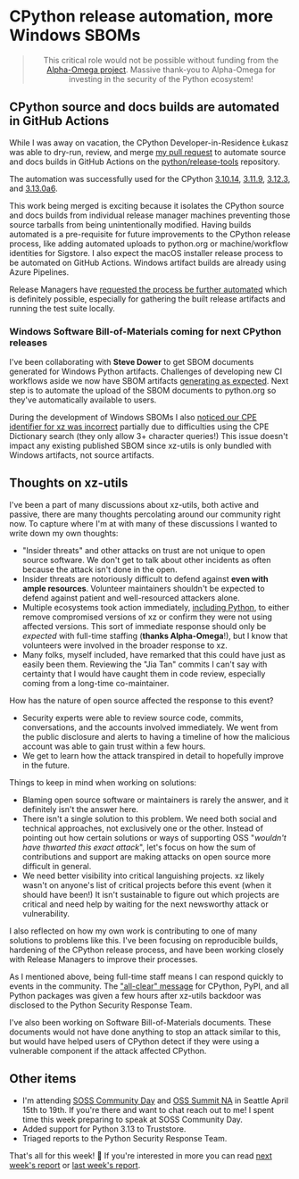 # CPython release automation, more Windows SBOMs 

<blockquote>
  <center>This critical role would not be possible without funding from the <a href="https://alpha-omega.dev">Alpha-Omega project</a>. Massive thank-you to Alpha-Omega for investing in the security of the Python ecosystem!</center>
</blockquote>

## CPython source and docs builds are automated in GitHub Actions

While I was away on vacation, the CPython Developer-in-Residence Łukasz was able to dry-run, review, and merge
[my pull request](https://github.com/python/release-tools/pull/71)
to automate source and docs builds in GitHub Actions on
the [python/release-tools](https://github.com/python/release-tools) repository.

The automation was successfully used for the CPython [3.10.14](https://github.com/python/release-tools/actions/runs/8519755747), [3.11.9](https://github.com/python/release-tools/actions/runs/8350750234), [3.12.3](https://github.com/python/release-tools/actions/runs/8612609594), and [3.13.0a6](https://github.com/python/release-tools/actions/runs/8613852167).

This work being merged is exciting because it isolates the CPython
source and docs builds from individual release manager machines preventing those source
tarballs from being unintentionally modified. Having builds automated is a pre-requisite for
future improvements to the CPython release process, like adding automated uploads to python.org
or machine/workflow identities for Sigstore. I also expect the macOS
installer release process to be automated on GitHub Actions. Windows artifact builds are already using Azure Pipelines.

Release Managers have [requested the process be further automated](https://github.com/python/release-tools/issues/108)
which is definitely possible, especially for gathering the built release artifacts
and running the test suite locally.

### Windows Software Bill-of-Materials coming for next CPython releases

I've been collaborating with **Steve Dower** to get SBOM documents generated
for Windows Python artifacts. Challenges of developing new CI workflows aside
we now have SBOM artifacts [generating as expected](https://github.com/python/release-tools/pull/100#issuecomment-2046130399).
Next step is to automate the upload of the SBOM documents to python.org so they've
automatically available to users.

During the development of Windows SBOMs I also [noticed our CPE identifier for xz
was incorrect](https://github.com/python/cpython/pull/117656) partially due to difficulties
using the CPE Dictionary search (they only allow 3+ character queries!) This issue doesn't
impact any existing published SBOM since xz-utils is only bundled with Windows artifacts, not source artifacts.

## Thoughts on xz-utils

I've been a part of many discussions about xz-utils, both active and passive,
there are many thoughts percolating around our community right now. To capture
where I'm at with many of these discussions I wanted to write down my own thoughts:

* "Insider threats" and other attacks on trust are not unique to open source software.
  We don't get to talk about other incidents as often because the attack isn't done in the open.
* Insider threats are notoriously difficult to defend against **even with ample resources**.
  Volunteer maintainers shouldn't be expected to defend against patient and well-resourced attackers alone.
* Multiple ecosystems took action immediately, [including Python](https://discuss.python.org/t/cpython-pypi-and-many-python-packages-are-not-affected-by-the-backdoor-of-xz/49873),
  to either remove compromised versions of xz or confirm they were not using affected versions.
  This sort of immediate response should only be *expected* with full-time staffing (**thanks Alpha-Omega**!), but I know that volunteers were involved in the broader response to xz.
* Many folks, myself included, have remarked that this could have just as easily been them.
  Reviewing the "Jia Tan" commits I can't say with certainty that I would have caught them
  in code review, especially coming from a long-time co-maintainer.

How has the nature of open source affected the response to this event?

* Security experts were able to review source code, commits, conversations,
  and the accounts involved immediately. We went from the public disclosure and alerts to having a timeline
  of how the malicious account was able to gain trust within a few hours.
* We get to learn how the attack transpired in detail to hopefully improve in the future.

Things to keep in mind when working on solutions:

* Blaming open source software or maintainers is rarely the answer, and it definitely isn't the answer here.
* There isn't a single solution to this problem. We need both social and technical approaches, not exclusively one or the other.
  Instead of pointing out how certain solutions or ways of supporting OSS "*wouldn't have thwarted
  this exact attack*", let's focus on how the sum of contributions and support are
  making attacks on open source more difficult in general.
* We need better visibility into critical languishing projects. xz likely wasn't on anyone's list of critical projects before this event (when it should have been!) 
  It isn't sustainable to figure out which projects are critical and need help
  by waiting for the next newsworthy attack or vulnerability.

I also reflected on how my own work is contributing to one of many solutions to problems like this.
I've been focusing on reproducible builds, hardening of the CPython release process, and have been
working closely with Release Managers to improve their processes.

As I mentioned above, being full-time staff means I can respond quickly to events in the community.
The ["all-clear" message](https://discuss.python.org/t/cpython-pypi-and-many-python-packages-are-not-affected-by-the-backdoor-of-xz/49873) for CPython, PyPI, and all Python packages was given a few hours after xz-utils
backdoor was disclosed to the Python Security Response Team.

I've also been working on Software Bill-of-Materials documents. These documents would not have done anything
to stop an attack similar to this, but would have helped users of CPython detect if they were using a vulnerable
component if the attack affected CPython.

## Other items

* I'm attending [SOSS Community Day](https://events.linuxfoundation.org/soss-community-day-north-america/) and [OSS Summit NA](https://events.linuxfoundation.org/open-source-summit-north-america/) in Seattle April 15th to 19th. If you're there
  and want to chat reach out to me! I spent time this week preparing to speak at SOSS Community Day.
* Added support for Python 3.13 to Truststore.
* Triaged reports to the Python Security Response Team.

That's all for this week! 👋 If you're interested in more you can read [next week's report](https://sethmlarson.dev/security-developer-in-residence-weekly-report-34) or [last week's report](https://sethmlarson.dev/security-developer-in-residence-weekly-report-32).
